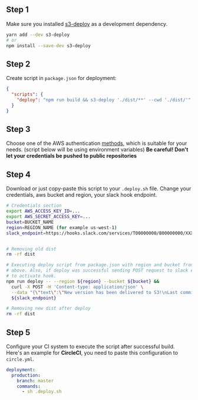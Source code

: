 ## Step 1
Make sure you installed [s3-deploy](https://www.npmjs.com/package/s3-deploy) as a development dependency.
```bash
yarn add --dev s3-deploy
# or
npm install --save-dev s3-deploy
```

## Step 2
Create script in `package.json` for deployment:

```json
{
  "scripts": {
    "deploy": "npm run build && s3-deploy './dist/**' --cwd './dist/'"
  }
}
```

## Step 3
Choose one of the AWS authentication [methods](http://docs.aws.amazon.com/cli/latest/userguide/cli-chap-getting-started.html#config-settings-and-precedence), which is suitable for your needs. (script below will be using environment variables)
**Be careful! Don't let your credentials be pushed to public repositories**

## Step 4
Download or just copy-paste this script to your `.deploy.sh` file. Change your credentials, aws bucket and region, your slack hook endpoint.

```bash
# Credentials section
export AWS_ACCESS_KEY_ID=...
export AWS_SECRET_ACCESS_KEY=...
bucket=BUCKET_NAME
region=REGION_NAME (for example us-west-1)
slack_endpoint=https://hooks.slack.com/services/T00000000/B00000000/XXXXXXXXXXXXXXXXXXXXXXXX


# Removing old dist
rm -rf dist

# Executing deploy script from package.json with region and bucket from credentials
# above. Also, if deploy was successful sending POST request to slack endpoint,
# to activate hook.
npm run deploy -- --region ${region} --bucket ${bucket} &&
  curl -X POST -H 'Content-type: application/json' \
  --data "{\"text\":\"New version has been delivered to S3!\nLast commit: $(git log -1 --pretty=%B)\"}" \
  ${slack_endpoint}

# Removing new dist after deploy
rm -rf dist
```

## Step 5
Configure your CI system to execute the script after successful build. Here's an example for **CircleCI**, you need to paste this configuration to `circle.yml`.
```yaml
deployment:
  production:
    branch: master
    commands:
      - sh .deploy.sh

```

